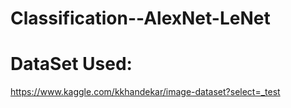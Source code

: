# Classification--AlexNet-LeNet

# DataSet Used:
https://www.kaggle.com/kkhandekar/image-dataset?select=_test
